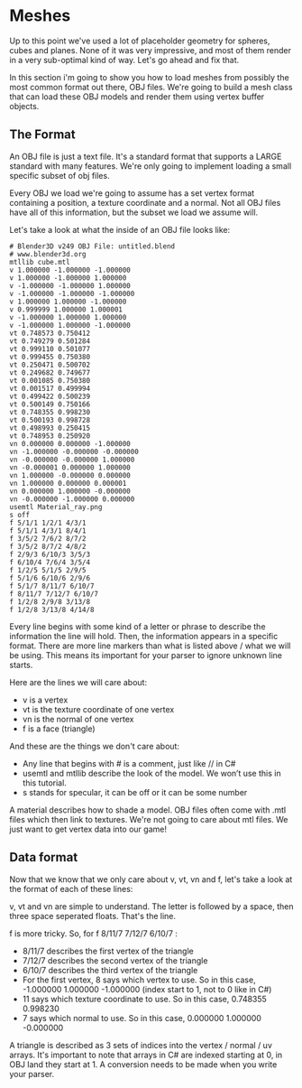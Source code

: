 # Meshes

Up to this point we've used a lot of placeholder geometry for spheres, cubes and planes. None of it was very impressive, and most of them render in a very sub-optimal kind of way. Let's go ahead and fix that.

In this section i'm going to show you how to load meshes from possibly the most common format out there, OBJ files. We're going to build a mesh class that can load these OBJ models and render them using vertex buffer objects.

## The Format

An OBJ file is just a text file. It's a standard format that supports a LARGE standard with many features. We're only going to implement loading a small specific subset of obj files.

Every OBJ we load we're going to assume has a set vertex format containing a position, a texture coordinate and a normal. Not all OBJ files have all of this information, but the subset we load we assume will.

Let's take a look at what the inside of an OBJ file looks like:

```
# Blender3D v249 OBJ File: untitled.blend
# www.blender3d.org
mtllib cube.mtl
v 1.000000 -1.000000 -1.000000
v 1.000000 -1.000000 1.000000
v -1.000000 -1.000000 1.000000
v -1.000000 -1.000000 -1.000000
v 1.000000 1.000000 -1.000000
v 0.999999 1.000000 1.000001
v -1.000000 1.000000 1.000000
v -1.000000 1.000000 -1.000000
vt 0.748573 0.750412
vt 0.749279 0.501284
vt 0.999110 0.501077
vt 0.999455 0.750380
vt 0.250471 0.500702
vt 0.249682 0.749677
vt 0.001085 0.750380
vt 0.001517 0.499994
vt 0.499422 0.500239
vt 0.500149 0.750166
vt 0.748355 0.998230
vt 0.500193 0.998728
vt 0.498993 0.250415
vt 0.748953 0.250920
vn 0.000000 0.000000 -1.000000
vn -1.000000 -0.000000 -0.000000
vn -0.000000 -0.000000 1.000000
vn -0.000001 0.000000 1.000000
vn 1.000000 -0.000000 0.000000
vn 1.000000 0.000000 0.000001
vn 0.000000 1.000000 -0.000000
vn -0.000000 -1.000000 0.000000
usemtl Material_ray.png
s off
f 5/1/1 1/2/1 4/3/1
f 5/1/1 4/3/1 8/4/1
f 3/5/2 7/6/2 8/7/2
f 3/5/2 8/7/2 4/8/2
f 2/9/3 6/10/3 3/5/3
f 6/10/4 7/6/4 3/5/4
f 1/2/5 5/1/5 2/9/5
f 5/1/6 6/10/6 2/9/6
f 5/1/7 8/11/7 6/10/7
f 8/11/7 7/12/7 6/10/7
f 1/2/8 2/9/8 3/13/8
f 1/2/8 3/13/8 4/14/8
```

Every line begins with some kind of a letter or phrase to describe the information the line will hold. Then, the information appears in a specific format. There are more line markers than what is listed above / what we will be using. This means its important for your parser to ignore unknown line starts.

Here are the lines we will care about:

* v is a vertex
* vt is the texture coordinate of one vertex
* vn is the normal of one vertex
* f is a face (triangle)

And these are the things we don't care about:

* Any line that begins with # is a comment, just like // in C#
* usemtl and mtllib describe the look of the model. We won’t use this in this tutorial.
* s stands for specular, it can be off or it can be some number

A material describes how to shade a model. OBJ files often come with .mtl files which then link to textures. We're not going to care about mtl files. We just want to get vertex data into our game!

## Data format

Now that we know that we only care about v, vt, vn and f, let's take a look at the format of each of these lines:

v, vt and vn are simple to understand. The letter is followed by a space, then three space seperated floats. That's the line.

f is more tricky. So, for f 8/11/7 7/12/7 6/10/7 :

* 8/11/7 describes the first vertex of the triangle
* 7/12/7 describes the second vertex of the triangle
* 6/10/7 describes the third vertex of the triangle 
* For the first vertex, 8 says which vertex to use. So in this case, -1.000000 1.000000 -1.000000 (index start to 1, not to 0 like in C#)
* 11 says which texture coordinate to use. So in this case, 0.748355 0.998230
* 7 says which normal to use. So in this case, 0.000000 1.000000 -0.000000

 A triangle is described as 3 sets of indices into the vertex / normal / uv arrays. It's important to note that arrays in C# are indexed starting at 0, in OBJ land they start at 1. A conversion needs to be made when you write your parser.